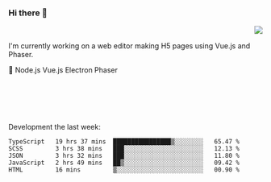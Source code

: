 ### Hi there 👋

<img align="right" src="https://github-readme-stats.vercel.app/api?username=jasonpanggo"/>

<br>
<p align="left">
I'm currently working on a web editor making H5 pages using Vue.js and Phaser.
</p>
<p align="left">
📖 Node.js Vue.js Electron Phaser
</p>
<br>
<br>
<br>
<br>

Development the last week:
<!--START_SECTION:waka-->
```text
TypeScript   19 hrs 37 mins  ████████████████▒░░░░░░░░   65.47 % 
SCSS         3 hrs 38 mins   ███░░░░░░░░░░░░░░░░░░░░░░   12.13 % 
JSON         3 hrs 32 mins   ███░░░░░░░░░░░░░░░░░░░░░░   11.80 % 
JavaScript   2 hrs 49 mins   ██▒░░░░░░░░░░░░░░░░░░░░░░   09.42 % 
HTML         16 mins         ▒░░░░░░░░░░░░░░░░░░░░░░░░   00.90 % 
```
<!--END_SECTION:waka-->

<!--
**JASONPANGGO/jasonpanggo** is a ✨ _special_ ✨ repository because its `README.md` (this file) appears on your GitHub profile.

Here are some ideas to get you started:

- 🔭 I’m currently working on ...
- 🌱 I’m currently learning ...
- 👯 I’m looking to collaborate on ...
- 🤔 I’m looking for help with ...
- 💬 Ask me about ...
- 📫 How to reach me: ...
- 😄 Pronouns: ...
- ⚡ Fun fact: ...
-->
